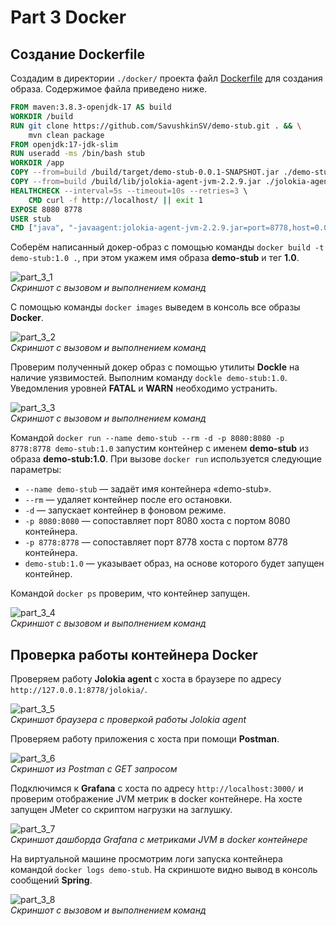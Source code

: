 # Part 3 Docker

## Создание Dockerfile

Создадим в директории `./docker/` проекта файл [Dockerfile](../docker/Dockerfile) для создания образа. Содержимое файла приведено ниже.

```dockerfile
FROM maven:3.8.3-openjdk-17 AS build
WORKDIR /build
RUN git clone https://github.com/SavushkinSV/demo-stub.git . && \
    mvn clean package
FROM openjdk:17-jdk-slim
RUN useradd -ms /bin/bash stub
WORKDIR /app
COPY --from=build /build/target/demo-stub-0.0.1-SNAPSHOT.jar ./demo-stub.jar
COPY --from=build /build/lib/jolokia-agent-jvm-2.2.9.jar ./jolokia-agent-jvm-2.2.9.jar
HEALTHCHECK --interval=5s --timeout=10s --retries=3 \
    CMD curl -f http://localhost/ || exit 1
EXPOSE 8080 8778
USER stub
CMD ["java", "-javaagent:jolokia-agent-jvm-2.2.9.jar=port=8778,host=0.0.0.0", "-jar", "demo-stub.jar"]
```

Соберём написанный докер-образ с помощью команды `docker build -t demo-stub:1.0 .`, при этом укажем имя образа **demo-stub** и тег **1.0**.

![part_3_1](images/part_3_1.png "Скриншот с вызовом и выполнением команд") \
*Скриншот с вызовом и выполнением команд*

С помощью команды `docker images` выведем в консоль все образы **Docker**.

![part_3_2](images/part_3_2.png "Скриншот с вызовом и выполнением команд") \
*Скриншот с вызовом и выполнением команд*

Проверим полученный докер образ с помощью утилиты **Dockle** на наличие уязвимостей. Выполним команду `dockle demo-stub:1.0`.
Уведомления уровней **FATAL** и **WARN** необходимо устранить.

![part_3_3](images/part_3_3.png "Скриншот с вызовом и выполнением команд") \
*Скриншот с вызовом и выполнением команд*

Командой `docker run --name demo-stub --rm -d -p 8080:8080 -p 8778:8778 demo-stub:1.0` запустим контейнер с именем **demo-stub** из образа **demo-stub:1.0**.
При вызове `docker run` используется следующие параметры:

* `--name demo-stub` — задаёт имя контейнера «demo-stub».
* `--rm` — удаляет контейнер после его остановки.
* `-d` — запускает контейнер в фоновом режиме.
* `-p 8080:8080` — сопоставляет порт 8080 хоста с портом 8080 контейнера.
* `-p 8778:8778` — сопоставляет порт 8778 хоста с портом 8778 контейнера.
* `demo-stub:1.0` — указывает образ, на основе которого будет запущен контейнер.

Командой `docker ps` проверим, что контейнер запущен.

![part_3_4](images/part_3_4.png "Скриншот с вызовом и выполнением команд") \
*Скриншот с вызовом и выполнением команд*

## Проверка работы контейнера Docker

Проверяем работу **Jolokia agent** с хоста в браузере по адресу `http://127.0.0.1:8778/jolokia/`.

![part_3_5](images/part_3_5.png "Скриншот браузера с проверкой работы Jolokia agent") \
*Скриншот браузера с проверкой работы Jolokia agent*

Проверяем работу приложения с хоста при помощи **Postman**.

![part_3_6](images/part_3_6.png "Скриншот из Postman с GET запросом") \
*Скриншот из Postman с GET запросом*

Подключимся к **Grafana** с хоста по адресу `http://localhost:3000/` и проверим отображение JVM метрик в docker контейнере.
На хосте запущен JMeter со скриптом нагрузки на заглушку.

![part_3_7](images/part_3_7.png "Скриншот дашборда Grafana с метриками JVM в docker контейнере") \
*Скриншот дашборда Grafana с метриками JVM в docker контейнере*

На виртуальной машине просмотрим логи запуска контейнера командой `docker logs demo-stub`. На скриншоте видно вывод в консоль сообщений **Spring**.

![part_3_8](images/part_3_8.png "Скриншот с вызовом и выполнением команд") \
*Скриншот с вызовом и выполнением команд*
